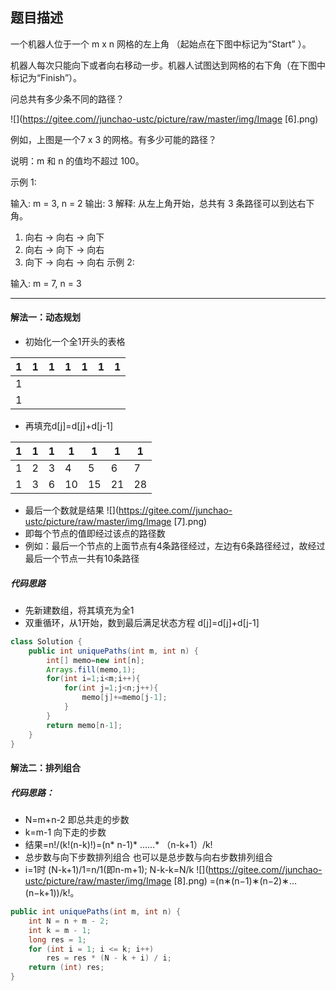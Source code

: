 ## 题目描述

一个机器人位于一个 m x n 网格的左上角 （起始点在下图中标记为“Start” ）。

机器人每次只能向下或者向右移动一步。机器人试图达到网格的右下角（在下图中标记为“Finish”）。

问总共有多少条不同的路径？

![](https://gitee.com//junchao-ustc/picture/raw/master/img/Image [6].png)


例如，上图是一个7 x 3 的网格。有多少可能的路径？

说明：m 和 n 的值均不超过 100。

示例 1:

输入: m = 3, n = 2
输出: 3
解释:
从左上角开始，总共有 3 条路径可以到达右下角。

1. 向右 -> 向右 -> 向下
2. 向右 -> 向下 -> 向右
3. 向下 -> 向右 -> 向右
示例 2:

输入: m = 7, n = 3
***
#### 解法一：动态规划
* 初始化一个全1开头的表格

| 1    | 1    | 1    | 1    | 1    | 1    | 1    |
| ---- | ---- | ---- | ---- | ---- | ---- | ---- |
| 1    |      |      |      |      |      |      |
| 1    |      |      |      |      |      |      |
* 再填充d[j]=d[j]+d[j-1]

| 1    | 1    | 1    | 1    | 1    | 1    | 1    |
| ---- | ---- | ---- | ---- | ---- | ---- | ---- |
| 1    | 2    | 3    | 4    | 5    | 6    | 7    |
| 1    | 3    | 6    | 10   | 15   | 21   | 28   |
* 最后一个数就是结果
![](https://gitee.com//junchao-ustc/picture/raw/master/img/Image [7].png)
* 即每个节点的值即经过该点的路径数
* 例如：最后一个节点的上面节点有4条路径经过，左边有6条路径经过，故经过最后一个节点一共有10条路径
##### 代码思路
* 先新建数组，将其填充为全1
* 双重循环，从1开始，数到最后满足状态方程 d[j]=d[j]+d[j-1]
```java
class Solution {
    public int uniquePaths(int m, int n) {
        int[] memo=new int[n];
        Arrays.fill(memo,1);
        for(int i=1;i<m;i++){
            for(int j=1;j<n;j++){
                memo[j]+=memo[j-1];
            }
        }
        return memo[n-1];
    }
}
```

#### 解法二：排列组合
##### 代码思路：
* N=m+n-2   即总共走的步数
* k=m-1  向下走的步数   
* 结果=n!/(k!(n-k)!)=(n* n-1)* ……* （n-k+1）/k!
* 总步数与向下步数排列组合  也可以是总步数与向右步数排列组合
* i=1时 (N-k+1)/1=n/1(即n-m+1);   N-k-k=N/k
![](https://gitee.com//junchao-ustc/picture/raw/master/img/Image [8].png)
=(n∗(n−1)∗(n−2)∗...(n−k+1))/k!。
```java
public int uniquePaths(int m, int n) {
    int N = n + m - 2; 
    int k = m - 1;  
    long res = 1; 
    for (int i = 1; i <= k; i++)
        res = res * (N - k + i) / i;
    return (int) res; 
}
```

